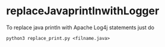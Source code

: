 # replaceJavaprintlnwithLogger
To replace java println with Apache Log4j statements just do 

```
python3 replace_print.py <filname.java>
```
